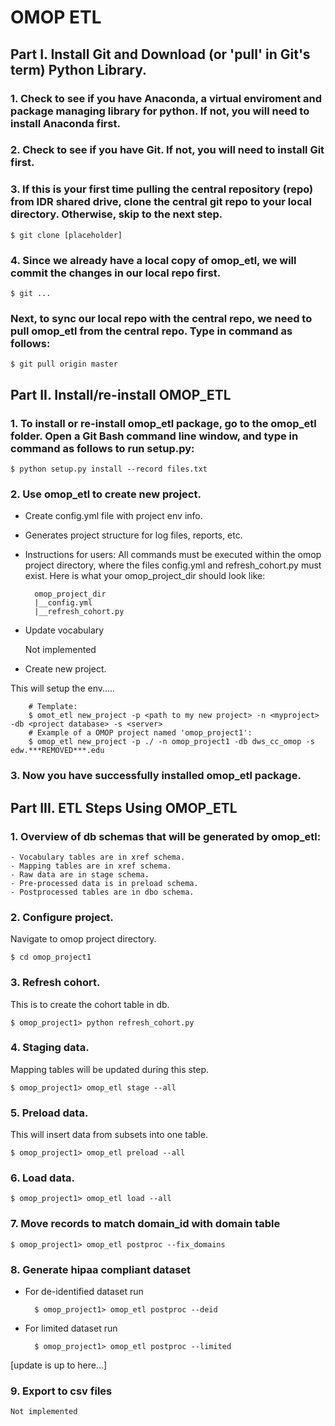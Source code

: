 # OMOP ETL

## Part I. Install Git and Download (or 'pull' in Git's term) Python Library.

### 1. Check to see if you have Anaconda, a virtual enviroment and package managing library for python. If not, you will need to install Anaconda first.



### 2. Check to see if you have Git. If not, you will need to install Git first. 


### 3. If this is your first time pulling the central repository (repo) from IDR shared drive, clone the central git repo to your local directory. Otherwise, skip to the next step.

    $ git clone [placeholder]

### 4. Since we already have a local copy of omop_etl,  we will commit the changes in our local repo first.

    $ git ...


### Next, to sync our local repo with the central repo, we need to pull omop_etl from the central repo. Type in command as follows:

    $ git pull origin master


## Part II. Install/re-install OMOP_ETL

### 1. To install or re-install omop_etl package, go to the omop_etl folder. Open a Git Bash command line window, and type in command as follows to run setup.py: 

    $ python setup.py install --record files.txt

### 2. Use omop_etl to create new project.

- Create config.yml file with project env info.
- Generates project structure for log files, reports, etc.
- Instructions for users: All commands must be executed within the omop project directory, where the files config.yml and refresh_cohort.py must exist. Here is what your omop_project_dir should look like:

        omop_project_dir
        |__config.yml
        |__refresh_cohort.py


- Update vocabulary

    Not implemented

- Create new project.

This will setup the env.....

        # Template:
        $ omot_etl new_project -p <path to my new project> -n <myproject> -db <project database> -s <server>
        # Example of a OMOP project named 'omop_project1': 
        $ omop_etl new_project -p ./ -n omop_project1 -db dws_cc_omop -s edw.***REMOVED***.edu

### 3. Now you have successfully installed omop_etl package.


## Part III. ETL Steps Using OMOP_ETL

### 1. Overview of db schemas that will be generated by omop_etl:

    - Vocabulary tables are in xref schema.
    - Mapping tables are in xref schema.
    - Raw data are in stage schema.
    - Pre-processed data is in preload schema.
    - Postprocessed tables are in dbo schema.

### 2. Configure project.

Navigate to omop project directory.

    $ cd omop_project1


### 3. Refresh cohort. 

This is to create the cohort table in db.

    $ omop_project1> python refresh_cohort.py

### 4. Staging data. 

Mapping tables will be updated during this step.

    $ omop_project1> omop_etl stage --all

### 5. Preload data. 

This will insert data from subsets into one table.

    $ omop_project1> omop_etl preload --all

### 6. Load data.

    $ omop_project1> omop_etl load --all

### 7. Move records to match domain_id with domain table

    $ omop_project1> omop_etl postproc --fix_domains

### 8. Generate hipaa compliant dataset

- For de-identified dataset run

        $ omop_project1> omop_etl postproc --deid


- For limited dataset run

        $ omop_project1> omop_etl postproc --limited


[update is up to here...]

### 9. Export to csv files

    Not implemented

